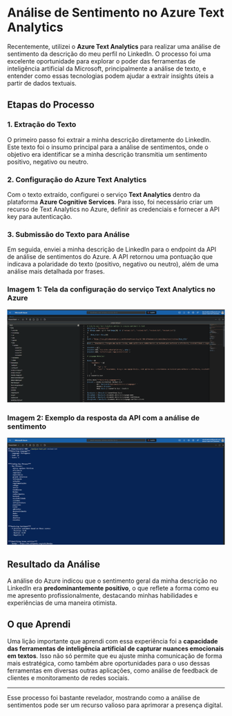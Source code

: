 # Análise de Sentimento no Azure Text Analytics

Recentemente, utilizei o **Azure Text Analytics** para realizar uma análise de sentimento da descrição do meu perfil no LinkedIn. O processo foi uma excelente oportunidade para explorar o poder das ferramentas de inteligência artificial da Microsoft, principalmente a análise de texto, e entender como essas tecnologias podem ajudar a extrair insights úteis a partir de dados textuais.

## Etapas do Processo

### 1. Extração do Texto
O primeiro passo foi extrair a minha descrição diretamente do LinkedIn. Este texto foi o insumo principal para a análise de sentimentos, onde o objetivo era identificar se a minha descrição transmitia um sentimento positivo, negativo ou neutro.

### 2. Configuração do Azure Text Analytics
Com o texto extraído, configurei o serviço **Text Analytics** dentro da plataforma **Azure Cognitive Services**. Para isso, foi necessário criar um recurso de Text Analytics no Azure, definir as credenciais e fornecer a API key para autenticação.

### 3. Submissão do Texto para Análise
Em seguida, enviei a minha descrição de LinkedIn para o endpoint da API de análise de sentimentos do Azure. A API retornou uma pontuação que indicava a polaridade do texto (positivo, negativo ou neutro), além de uma análise mais detalhada por frases.

### Imagem 1: Tela da configuração do serviço Text Analytics no Azure
![Configurando o código](image-1.png)

### Imagem 2: Exemplo da resposta da API com a análise de sentimento
![Resultado da análise](image-2.png)

## Resultado da Análise

A análise do Azure indicou que o sentimento geral da minha descrição no LinkedIn era **predominantemente positivo**, o que reflete a forma como eu me apresento profissionalmente, destacando minhas habilidades e experiências de uma maneira otimista.

## O que Aprendi

Uma lição importante que aprendi com essa experiência foi a **capacidade das ferramentas de inteligência artificial de capturar nuances emocionais em textos**. Isso não só permite que eu ajuste minha comunicação de forma mais estratégica, como também abre oportunidades para o uso dessas ferramentas em diversas outras aplicações, como análise de feedback de clientes e monitoramento de redes sociais.

---

Esse processo foi bastante revelador, mostrando como a análise de sentimentos pode ser um recurso valioso para aprimorar a presença digital.
